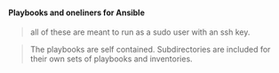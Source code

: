 #### Playbooks and oneliners for Ansible  

>all of these are meant to run as a sudo user with an ssh key.  


>The playbooks are self contained. Subdirectories are included for their own sets of playbooks and inventories.  


